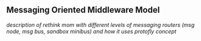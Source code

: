 ## Messaging Oriented Middleware Model

*description of rethink mom with different levels of messaging routers (msg node, msg bus, sandbox minibus) and how it uses protofly concept*
